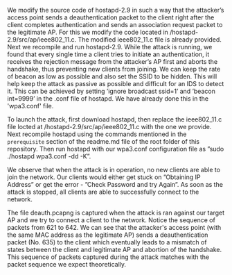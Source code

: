 We modify the source code of hostapd-2.9 in such a way that the attacker’s access point sends a deauthentication packet to the client right after the
client completes authentication and sends an association request packet to the legitimate AP. For this we modify
the code located in /hostapd-2.9/src/ap/ieee802_11.c. The modified ieee802_11.c file is already provided.
Next we recompile and run hostapd-2.9. While the attack
is running, we found that every single time a client tries to initiate an authentication, it
receives the rejection message from the attacker’s AP first and aborts the handshake, thus
preventing new clients from joining.
We can keep the rate of beacon as low as possible and also set the SSID to be hidden. This
will help keep the attack as passive as possible and difficult for an IDS to detect it. This
can be achieved by setting ’ignore broadcast ssid=1’ and ’beacon int=9999’ in the .conf file
of hostapd. We have already done this in the 'wpa3.conf' file.

To launch the attack, first download hostapd, then replace the ieee802_11.c file locted at /hostapd-2.9/src/ap/ieee802_11.c with the one we provide. Next recompile hostapd using the commands mentioned in the `prerequisite` section of the readme.md file of the root folder of this repository.
Then run hostapd with our wpa3.conf configuration file as ”sudo ./hostapd wpa3.conf -dd -K”.

We observe that when the attack is in operation, no new clients are able to join the network. Our clients would either get stuck on ”Obtaining IP Address” or get the error - ”Check Password and try Again”. As soon as the attack is stopped, all clients are able to successfully connect to the network.

The file deauth.pcapng is captured when the attack is ran against our target AP and we try to connect a client to the network.
Notice the sequence of packets from 621 to 642. We can see that the attacker's access point (with the same MAC address as the legitimate AP)
sends a deauthentication packet (No. 635) to the client which eventually leads to a mismatch
of states between the client and legitimate AP and abortion of the handshake. 
This sequence of packets captured during the attack matches with the packet sequence we expect
theoretically.

